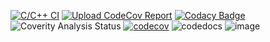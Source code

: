 [![C/C++ CI](https://github.com/pakinui/cosc345/actions/workflows/c-cpp.yml/badge.svg)](https://github.com/pakinui/cosc345/actions/workflows/c-cpp.yml)
[![Upload CodeCov Report](https://github.com/pakinui/cosc345/actions/workflows/codecov.yaml/badge.svg)](https://github.com/pakinui/cosc345/actions/workflows/codecov.yaml)<!--Codecov - Coverage Reports-->
[![Codacy Badge](https://app.codacy.com/project/badge/Grade/409b0d67499c4c9b8def12c695be78f9)](https://app.codacy.com/gh/pakinui/cosc345/dashboard?utm_source=gh&utm_medium=referral&utm_content=&utm_campaign=Badge_grade) <!--Codacy = Static Source Code Analysis-->
![Coverity Analysis Status](https://scan.coverity.com/projects/28987/badge.svg)<!--Coverity = Static Source Code Analysis-->
[![codecov](https://codecov.io/gh/pakinui/cosc345/graph/badge.svg?token=GUFNGUO6M4)](https://codecov.io/gh/pakinui/cosc345)
![codedocs](https://codedocs.xyz/pakinui/cosc345.svg)
![image](https://img.shields.io/badge/Codecov-F01F7A?style=for-the-badge&logo=Codecov&logoColor=white)
